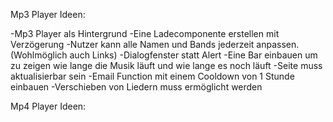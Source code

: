 Mp3 Player Ideen:

-Mp3 Player als Hintergrund
-Eine Ladecomponente erstellen mit Verzögerung
-Nutzer kann alle Namen und Bands jederzeit anpassen.(Wohlmöglich auch Links)
-Dialogfenster statt Alert
-Eine Bar einbauen um zu zeigen wie lange die Musik läuft und wie lange es noch läuft
-Seite muss aktualisierbar sein
-Email Function mit einem Cooldown von 1 Stunde einbauen
-Verschieben von Liedern muss ermöglicht werden

Mp4 Player Ideen:
